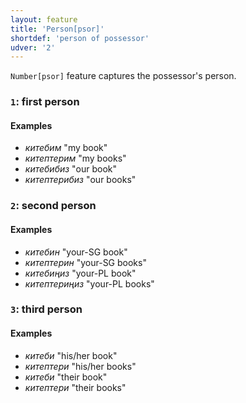 ```yaml
---
layout: feature
title: 'Person[psor]'
shortdef: 'person of possessor'
udver: '2'
---
```


`Number[psor]` feature captures the possessor's person.

### <a name="1">`1`</a>: first person

#### Examples

* _китебим_ "my book"
* _китептерим_ "my books"
* _китебибиз_ "our book"
* _китептерибиз_ "our books"

### <a name="2">`2`</a>: second person

#### Examples

* _китебин_ "your-SG book"
* _китептерин_ "your-SG books"
* _китебиңиз_ "your-PL book"
* _китептериңиз_ "your-PL books"

### <a name="3">`3`</a>: third person

#### Examples

* _китеби_ "his/her book"
* _китептери_ "his/her books"
* _китеби_ "their book"
* _китептери_ "their books"


<!-- Interlanguage links updated Po 11. listopadu 2024, 20:09:58 CET -->
